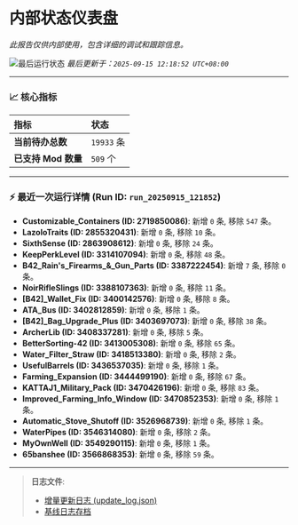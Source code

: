 # 内部状态仪表盘

*此报告仅供内部使用，包含详细的调试和跟踪信息。*

![最后运行状态](https://img.shields.io/badge/Last%20Run-Success-green)
*最后更新于：`2025-09-15 12:18:52 UTC+08:00`*

---

### 📈 **核心指标**

| 指标 | 状态 |
| :--- | :--- |
| **当前待办总数** | ``19933`` 条 |
| **已支持 Mod 数量** | ``509`` 个 |

---

### ⚡ **最近一次运行详情 (Run ID: ``run_20250915_121852``)**

*   **Customizable_Containers (ID: 2719850086)**: 新增 `0` 条, 移除 `547` 条。
*   **LazoloTraits (ID: 2855320431)**: 新增 `0` 条, 移除 `10` 条。
*   **SixthSense (ID: 2863908612)**: 新增 `0` 条, 移除 `24` 条。
*   **KeepPerkLevel (ID: 3314107094)**: 新增 `0` 条, 移除 `48` 条。
*   **B42_Rain's_Firearms_&_Gun_Parts (ID: 3387222454)**: 新增 `7` 条, 移除 `0` 条。
*   **NoirRifleSlings (ID: 3388107363)**: 新增 `0` 条, 移除 `11` 条。
*   **[B42]_Wallet_Fix (ID: 3400142576)**: 新增 `0` 条, 移除 `8` 条。
*   **ATA_Bus (ID: 3402812859)**: 新增 `0` 条, 移除 `1` 条。
*   **[B42]_Bag_Upgrade_Plus (ID: 3403697073)**: 新增 `0` 条, 移除 `38` 条。
*   **ArcherLib (ID: 3408337281)**: 新增 `0` 条, 移除 `5` 条。
*   **BetterSorting-42 (ID: 3413005308)**: 新增 `0` 条, 移除 `65` 条。
*   **Water_Filter_Straw (ID: 3418513380)**: 新增 `0` 条, 移除 `2` 条。
*   **UsefulBarrels (ID: 3436537035)**: 新增 `0` 条, 移除 `1` 条。
*   **Farming_Expansion (ID: 3444499190)**: 新增 `0` 条, 移除 `67` 条。
*   **KATTAJ1_Military_Pack (ID: 3470426196)**: 新增 `0` 条, 移除 `83` 条。
*   **Improved_Farming_Info_Window (ID: 3470852353)**: 新增 `0` 条, 移除 `1` 条。
*   **Automatic_Stove_Shutoff (ID: 3526968739)**: 新增 `0` 条, 移除 `1` 条。
*   **WaterPipes (ID: 3546314080)**: 新增 `0` 条, 移除 `2` 条。
*   **MyOwnWell (ID: 3549290115)**: 新增 `0` 条, 移除 `1` 条。
*   **65banshee (ID: 3566868353)**: 新增 `0` 条, 移除 `59` 条。

---

> **日志文件**:
> *   [增量更新日志 (update_log.json)](../data/logs/update_log.json)
> *   [基线日志存档](../data/logs/archive/)
